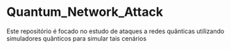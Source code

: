 # Quantum_Network_Attack
Este repositório é focado no estudo de ataques a redes quânticas utilizando simuladores quânticos para simular tais cenários

